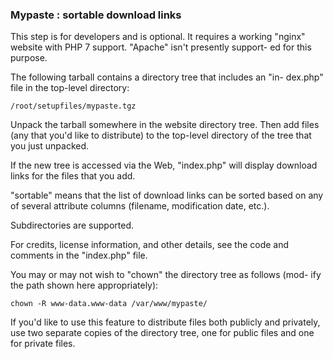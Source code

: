 ### Mypaste : sortable download links

This step is  for developers and is optional.  It  requires  a working
"nginx" website with PHP 7 support.  "Apache" isn't presently support-
ed for this purpose.

The following tarball  contains a directory tree that includes an "in-
dex.php" file in the top-level directory:

    /root/setupfiles/mypaste.tgz

Unpack the tarball somewhere in the website  directory tree.  Then add
files  (any that you'd like to distribute) to the  top-level directory
of the tree that you just unpacked.

If  the new tree is  accessed via the  Web,  "index.php" will  display
download links for the files that you add.

"sortable"  means that  the list of download links can be sorted based
on  any of  several  attribute columns  (filename,  modification date,
etc.).

Subdirectories are supported.

For credits,  license information, and other details, see the code and
comments in the "index.php" file.

You may or may not wish to "chown" the directory tree as follows (mod-
ify the path shown here appropriately):

    chown -R www-data.www-data /var/www/mypaste/

If  you'd like to  use this feature to  distribute files both publicly
and privately, use two separate copies of the directory tree,  one for
public files and one for private files.
